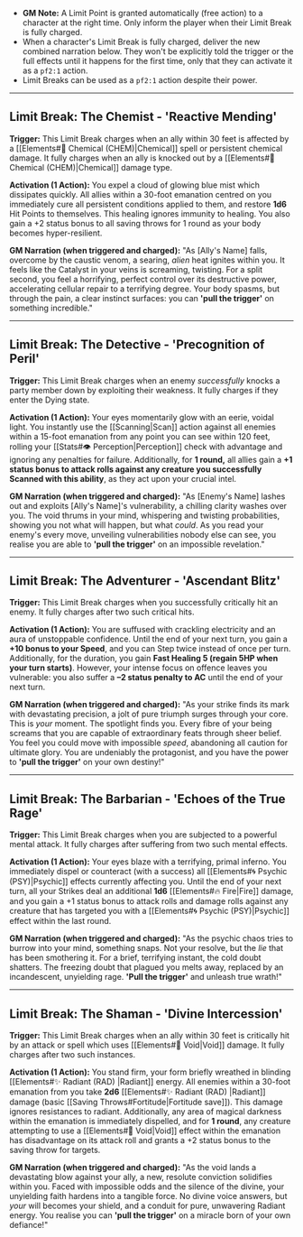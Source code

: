 *   **GM Note:** A Limit Point is granted automatically (free action) to a character at the right time. Only inform the player when their Limit Break is fully charged.
*   When a character's Limit Break is fully charged, deliver the new combined narration below. They won't be explicitly told the trigger or the full effects until it happens for the first time, only that they can activate it as a `pf2:1` action.
*   Limit Breaks can be used as a `pf2:1` action despite their power.

---

## Limit Break: The Chemist - 'Reactive Mending'

**Trigger:** This Limit Break charges when an ally within 30 feet is affected by a [[Elements#🧪 Chemical (CHEM)|Chemical]] spell or persistent chemical damage. It fully charges when an ally is knocked out by a [[Elements#🧪 Chemical (CHEM)|Chemical]] damage type.

**Activation (1 Action):**
You expel a cloud of glowing blue mist which dissipates quickly. All allies within a 30-foot emanation centred on you immediately cure all persistent conditions applied to them, and restore **1d6** Hit Points to themselves. This healing ignores immunity to healing. You also gain a +2 status bonus to all saving throws for 1 round as your body becomes hyper-resilient.

**GM Narration (when triggered and charged):**
"As [Ally's Name] falls, overcome by the caustic venom, a searing, *alien* heat ignites within you. It feels like the Catalyst in your veins is screaming, twisting. For a split second, you feel a horrifying, perfect control over its destructive power, accelerating cellular repair to a terrifying degree. Your body spasms, but through the pain, a clear instinct surfaces: you can **'pull the trigger'** on something incredible."

---

## Limit Break: The Detective - 'Precognition of Peril'

**Trigger:** This Limit Break charges when an enemy *successfully* knocks a party member down by exploiting their weakness. It fully charges if they enter the Dying state.

**Activation (1 Action):**
Your eyes momentarily glow with an eerie, voidal light. You instantly use the [[Scanning|Scan]] action against all enemies within a 15-foot emanation from any point you can see within 120 feet, rolling your [[Stats#👁️ Perception|Perception]] check with advantage and ignoring any penalties for failure. Additionally, for **1 round,** all allies gain a **+1 status bonus to attack rolls against any creature you successfully Scanned with this ability**, as they act upon your crucial intel.

**GM Narration (when triggered and charged):**
"As [Enemy's Name] lashes out and exploits [Ally's Name]'s vulnerability, a chilling clarity washes over you. The void thrums in your mind, whispering and twisting probabilities, showing you not what will happen, but what *could*. As you read your enemy's every move, unveiling vulnerabilities nobody else can see, you realise you are able to **'pull the trigger'** on an impossible revelation."

---

## Limit Break: The Adventurer - 'Ascendant Blitz'

**Trigger:** This Limit Break charges when you successfully critically hit an enemy. It fully charges after two such critical hits.

**Activation (1 Action):**
You are suffused with crackling electricity and an aura of unstoppable confidence. Until the end of your next turn, you gain a **+10 bonus to your Speed**, and you can Step twice instead of once per turn. Additionally, for the duration, you gain **Fast Healing 5 (regain 5HP when your turn starts)**. However, your intense focus on offence leaves you vulnerable: you also suffer a **–2 status penalty to AC** until the end of your next turn.

**GM Narration (when triggered and charged):**
"As your strike finds its mark with devastating precision, a jolt of pure triumph surges through your core. This is *your* moment. The spotlight finds you. Every fibre of your being screams that you are capable of extraordinary feats through sheer belief. You feel you could move with impossible _speed_, abandoning all caution for ultimate glory. You are undeniably the protagonist, and you have the power to **'pull the trigger'** on your own destiny!"

---

## Limit Break: The Barbarian - 'Echoes of the True Rage'

**Trigger:** This Limit Break charges when you are subjected to a powerful mental attack. It fully charges after suffering from two such mental effects.

**Activation (1 Action):**
Your eyes blaze with a terrifying, primal inferno. You immediately dispel or counteract (with a success) all [[Elements#🌀 Psychic (PSY)|Psychic]] effects currently affecting you. Until the end of your next turn, all your Strikes deal an additional **1d6** [[Elements#🔥 Fire|Fire]] damage, and you gain a +1 status bonus to attack rolls and damage rolls against any creature that has targeted you with a [[Elements#🌀 Psychic (PSY)|Psychic]] effect within the last round. 

**GM Narration (when triggered and charged):**
"As the psychic chaos tries to burrow into your mind, something snaps. Not your resolve, but the *lie* that has been smothering it. For a brief, terrifying instant, the cold doubt shatters. The freezing doubt that plagued you melts away, replaced by an incandescent, unyielding rage. **'Pull the trigger'** and unleash true wrath!"

---

## Limit Break: The Shaman - 'Divine Intercession'

**Trigger:** This Limit Break charges when an ally within 30 feet is critically hit by an attack or spell which uses [[Elements#🌌 Void|Void]] damage. It fully charges after two such instances.

**Activation (1 Action):**
You stand firm, your form briefly wreathed in blinding [[Elements#✨ Radiant (RAD) |Radiant]] energy. All enemies within a 30-foot emanation from you take **2d6** [[Elements#✨ Radiant (RAD) |Radiant]] damage (basic [[Saving Throws#Fortitude|Fortitude save]]). This damage ignores resistances to radiant. Additionally, any area of magical darkness within the emanation is immediately dispelled, and for **1 round**, any creature attempting to use a [[Elements#🌌 Void|Void]] effect within the emanation has disadvantage on its attack roll and grants a +2 status bonus to the saving throw for targets.

**GM Narration (when triggered and charged):**
"As the void lands a devastating blow against your ally, a new, resolute conviction solidifies within you. Faced with impossible odds and the silence of the divine, your unyielding faith hardens into a tangible force. No divine voice answers, but *your* will becomes your shield, and a conduit for pure, unwavering Radiant energy. You realise you can **'pull the trigger'** on a miracle born of your own defiance!"